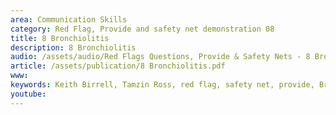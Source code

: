 ```yaml
---
area: Communication Skills
category: Red Flag, Provide and safety net demonstration 08
title: 8 Bronchiolitis
description: 8 Bronchiolitis
audio: /assets/audio/Red Flags Questions, Provide & Safety Nets - 8 Bronchiolitis - MQ.mp3
article: /assets/publication/8 Bronchiolitis.pdf
www: 
keywords: Keith Birrell, Tamzin Ross, red flag, safety net, provide, Bronchiolitis
youtube: 
--- 
```


